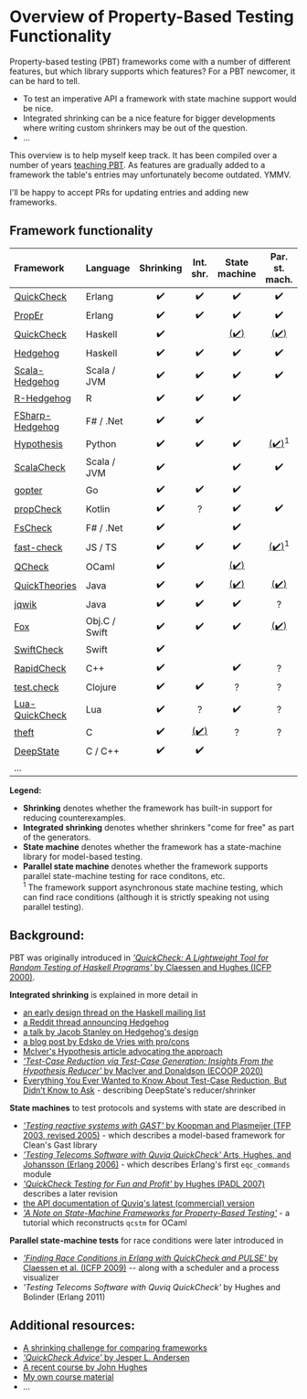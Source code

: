 Overview of Property-Based Testing Functionality
================================================

Property-based testing (PBT) frameworks come with a number of
different features, but which library supports which features?
For a PBT newcomer, it can be hard to tell.
- To test an imperative API a framework with state machine support would be nice.
- Integrated shrinking can be a nice feature for bigger developments
  where writing custom shrinkers may be out of the question.
- ...

This overview is to help myself keep track. It has been compiled over a number of years
[teaching PBT](https://janmidtgaard.dk/quickcheck/). As features are gradually added to
a framework the table's entries may unfortunately become outdated. YMMV.

I'll be happy to accept PRs for updating entries and adding new frameworks.


Framework functionality
-----------------------

| Framework                                                         | Language      | Shrinking          | Int. shr.          | State machine      | Par. st. mach.     |
|:------------------------------------------------------------------|:--------------|:------------------:|:------------------:|:------------------:|:------------------:|
| [QuickCheck](http://www.quviq.com/products/erlang-quickcheck/)    | Erlang        | :heavy_check_mark: | :heavy_check_mark: | :heavy_check_mark: | :heavy_check_mark: |
| [PropEr](https://github.com/proper-testing/proper)                | Erlang        | :heavy_check_mark: | :heavy_check_mark: | :heavy_check_mark: | :heavy_check_mark: |
| [QuickCheck](https://github.com/nick8325/quickcheck)              | Haskell       | :heavy_check_mark: |                    | [(:heavy_check_mark:)](https://github.com/advancedtelematic/quickcheck-state-machine) | [(:heavy_check_mark:)](https://github.com/advancedtelematic/quickcheck-state-machine) |
| [Hedgehog](https://github.com/hedgehogqa/haskell-hedgehog)        | Haskell       | :heavy_check_mark: | :heavy_check_mark: | :heavy_check_mark: | :heavy_check_mark: |
| [Scala-Hedgehog](https://github.com/hedgehogqa/scala-hedgehog)    | Scala / JVM   | :heavy_check_mark: | :heavy_check_mark: | :heavy_check_mark: | :heavy_check_mark: |
| [R-Hedgehog](https://github.com/hedgehogqa/r-hedgehog)            | R             | :heavy_check_mark: | :heavy_check_mark: | :heavy_check_mark: |                    |
| [FSharp-Hedgehog](https://github.com/hedgehogqa/fsharp-hedgehog)  | F# / .Net     | :heavy_check_mark: | :heavy_check_mark: |                    |                    |
| [Hypothesis](https://github.com/HypothesisWorks/hypothesis)       | Python        | :heavy_check_mark: | :heavy_check_mark: | :heavy_check_mark: | [(:heavy_check_mark:)](https://pypi.org/project/hypothesis-trio/)<sup>1</sup> |
| [ScalaCheck](https://github.com/typelevel/scalacheck)             | Scala / JVM   | :heavy_check_mark: |                    | :heavy_check_mark: | :heavy_check_mark: |
| [gopter](https://github.com/leanovate/gopter)                     | Go            | :heavy_check_mark: | :heavy_check_mark: | :heavy_check_mark: |                    |
| [propCheck](https://github.com/1Jajen1/propCheck)	            | Kotlin  	    | :heavy_check_mark: | ?	 	      | :heavy_check_mark: | :heavy_check_mark: |
| [FsCheck](https://fscheck.github.io/FsCheck/index.html)           | F# / .Net     | :heavy_check_mark: |                    | :heavy_check_mark: |                    |
| [fast-check](https://github.com/dubzzz/fast-check)                | JS / TS       | :heavy_check_mark: | :heavy_check_mark: | :heavy_check_mark: | [(:heavy_check_mark:)](https://github.com/dubzzz/fast-check/blob/main/documentation/Tips.md#detect-race-conditions)<sup>1</sup> |
| [QCheck](https://github.com/c-cube/qcheck)                        | OCaml         | :heavy_check_mark: |                    | [(:heavy_check_mark:)](https://github.com/jmid/qcstm)         |                |
| [QuickTheories](https://github.com/quicktheories/QuickTheories)   | Java          | :heavy_check_mark: | :heavy_check_mark: | [(:heavy_check_mark:)](https://github.com/quicktheories/QuickTheories/issues/42)         | [(:heavy_check_mark:)](https://github.com/quicktheories/QuickTheories/issues/42)          |
| [jqwik](https://jqwik.net/)                                       | Java          | :heavy_check_mark: | :heavy_check_mark: | :heavy_check_mark: | ?                  |
| [Fox](https://github.com/jeffh/Fox)                               | Obj.C / Swift | :heavy_check_mark: | :heavy_check_mark: | :heavy_check_mark: | [(:heavy_check_mark:)](https://github.com/jeffh/Fox/pull/28)              |
| [SwiftCheck](https://github.com/typelift/SwiftCheck)              | Swift         | :heavy_check_mark: |                    |                    |                    |
| [RapidCheck](https://github.com/emil-e/rapidcheck/)               | C++           | :heavy_check_mark: |                    | :heavy_check_mark: | ?                  |
| [test.check](https://github.com/clojure/test.check)               | Clojure       | :heavy_check_mark: | :heavy_check_mark: | ?                  | ?                  |
| [Lua-QuickCheck](https://github.com/luc-tielen/lua-quickcheck)    | Lua           | :heavy_check_mark: | ?                  | :heavy_check_mark: | ?                  |
| [theft](https://github.com/silentbicycle/theft)                   | C             | :heavy_check_mark: | [(:heavy_check_mark:)](https://github.com/silentbicycle/theft/blob/master/doc/shrinking.md#auto-shrinking)   | ?                  | ?                  |
| [DeepState](https://github.com/trailofbits/deepstate)             | C / C++       | :heavy_check_mark: | :heavy_check_mark: |                    |                    |
| ... 

**Legend:**
 - **Shrinking** denotes whether the framework has built-in support for reducing counterexamples.
 - **Integrated shrinking** denotes whether shrinkers "come for free" as part of the generators.
 - **State machine** denotes whether the framework has a state-machine library for model-based testing.
 - **Parallel state machine** denotes whether the framework supports parallel state-machine testing for race conditons, etc.  
   <sup>1</sup> The framework support asynchronous state machine testing, which can find race conditions (although it is strictly speaking not using parallel testing).



Background:
-----------

PBT was originally introduced in [*'QuickCheck: A Lightweight Tool for Random Testing of Haskell Programs'* by Claessen and Hughes (ICFP 2000)](http://www.eecs.northwestern.edu/%7Erobby/courses/395-495-2009-fall/quick.pdf).


**Integrated shrinking** is explained in more detail in
 - [an early design thread on the Haskell mailing list](https://mail.haskell.org/pipermail/libraries/2013-November/021674.html)
 - [a Reddit thread announcing Hedgehog](https://www.reddit.com/r/haskell/comments/646k3d/ann_hedgehog_property_testing/)
 - [a talk by Jacob Stanley on Hedgehog's design](https://www.youtube.com/watch?v=AIv_9T0xKEo)
 - [a blog post by Edsko de Vries with pro/cons](https://www.well-typed.com/blog/2019/05/integrated-shrinking/)
 - [McIver's Hypothesis article advocating the approach](https://hypothesis.works/articles/integrated-shrinking/)
 - [*'Test-Case Reduction via Test-Case Generation: Insights From the Hypothesis Reducer'* by MacIver and Donaldson (ECOOP 2020)](https://www.doc.ic.ac.uk/~afd/homepages/papers/pdfs/2020/ECOOP_Hypothesis.pdf)
 - [Everything You Ever Wanted to Know About Test-Case Reduction, But Didn’t Know to Ask](https://blog.trailofbits.com/2019/11/11/test-case-reduction/) - describing DeepState's reducer/shrinker


**State machines** to test protocols and systems with state are described in
 - [*'Testing reactive systems with GAST'* by Koopman and Plasmeijer (TFP 2003, revised 2005)](https://repository.ubn.ru.nl/bitstream/handle/2066/60573/60573.pdf?sequence=1) - which describes a model-based framework for Clean's Gast library
 - [*'Testing Telecoms Software with Quviq QuickCheck'* Arts, Hughes, and Johansson (Erlang 2006)](http://citeseerx.ist.psu.edu/viewdoc/download?doi=10.1.1.148.6554&rep=rep1&type=pdf) - which describes Erlang's first `eqc_commands` module
 - [*'QuickCheck Testing for Fun and Profit'* by Hughes (PADL 2007)](https://people.inf.elte.hu/center/fulltext.pdf)  describes a later revision 
 - [the API documentation of Quviq's latest (commercial) version](http://quviq.com/documentation/eqc/)
 - [*'A Note on State-Machine Frameworks for Property-Based Testing'*](https://janmidtgaard.dk/quickcheck/stmnote.pdf) - a tutorial which reconstructs `qcstm` for OCaml


**Parallel state-machine tests** for race conditions were later introduced in
 - [*'Finding Race Conditions in Erlang with QuickCheck and PULSE'* by Claessen et al. (ICFP 2009)](https://smallbone.se/papers/finding-race-conditions.pdf) -- along with a scheduler and a process visualizer
 - *'Testing Telecoms Software with Quviq QuickCheck'* by Hughes and Bolinder (Erlang 2011)
   

Additional resources:
---------------------
 - [A shrinking challenge for comparing frameworks](https://github.com/jlink/shrinking-challenge)
 - [*'QuickCheck Advice'* by Jesper L. Andersen](https://medium.com/@jlouis666/quickcheck-advice-c357efb4e7e6)
 - [A recent course by John Hughes](http://www.cse.chalmers.se/~rjmh/MGS2019/)
 - [My own course material](https://janmidtgaard.dk/quickcheck/)
 - ...
